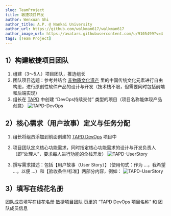 ```yaml
---
slug: TeamProject
title: 敏捷项目开发
author: Wenxuan Shi
author_title: A.P. @ Nankai University
author_url: https://github.com/walkman617/walkman617
author_image_url: https://avatars.githubusercontent.com/u/9105499?v=4
tags: [Team Project]
---
```


## 1）构建敏捷项目团队
1. 组建（3～5人）项目团队，推选组长
2. 团队项目选题：参考并结合 [非物质文化遗产](https://www.ihchina.cn/) 里的中国传统文化元素进行自由构思，进行原创性软件产品的设计与开发（技术栈不限，但需要同时包括前端和后端实现）
3. 组长在 [TAPD](https://www.tapd.cn/) 中创建 “DevOps持续交付” 类型的项目（项目名称能体现产品创意）
![TAPD-DevOps](/img/tutorial/tapd-devops.png)


## 2）核心需求（用户故事）定义与任务分配
1. 组长将组员添加到前面创建的 [TAPD DevOps](https://www.tapd.cn/) 项目中
2. 项目团队定义核心功能需求，同时指定核心功能需求的设计与开发负责人（即“处理人”，要求每人进行功能的全栈开发）
![TAPD-UserStory](/img/tutorial/tapd-UserStory.jpg)

3. 撰写需求描述：包括【用户故事（User Story）】（使用句式：作为 ...，我希望 ...，以便 ...）和【验收条件/标准】两部分内容，例如：
![TAPD-UserStory](/img/tutorial/tapd-UserStory1.jpg)


## 3）填写在线花名册
团队成员填写在线花名册 [敏捷项目团队](https://docs.qq.com/sheet/DYnRhc1ZZTkhVeGFH?tab=kday2z) 页里的 “TAPD DevOps 项目名称” 和 团队成员信息
